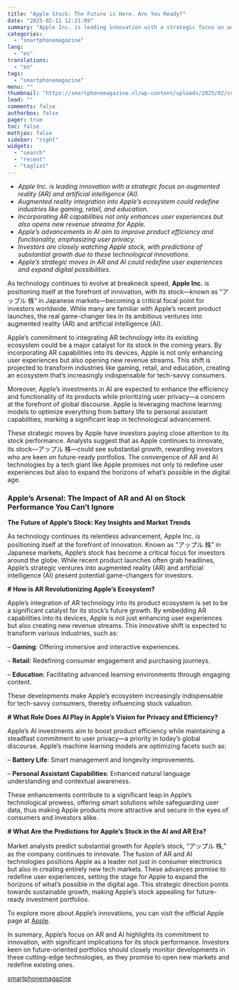 ```yaml
---
title: "Apple Stock: The Future is Here. Are You Ready?"
date: "2025-02-11 12:21:09"
summary: "Apple Inc. is leading innovation with a strategic focus on augmented reality (AR) and artificial intelligence (AI).Augmented reality integration into Apple’s ecosystem could redefine industries like gaming, retail, and education.Incorporating AR capabilities not only enhances user experiences but also opens new revenue streams for Apple.Apple’s advancements in AI aim to..."
categories:
  - "smartphonemagazine"
lang:
  - "en"
translations:
  - "en"
tags:
  - "smartphonemagazine"
menu: ""
thumbnail: "https://smartphonemagazine.nl/wp-content/uploads/2025/02/compressed_img-MMr8GrUcwI8N4A19bcT8ygrB-480x384.png"
lead: ""
comments: false
authorbox: false
pager: true
toc: false
mathjax: false
sidebar: "right"
widgets:
  - "search"
  - "recent"
  - "taglist"
---
```


* *Apple Inc. is leading innovation with a strategic focus on augmented reality (AR) and artificial intelligence (AI).*
* *Augmented reality integration into Apple’s ecosystem could redefine industries like gaming, retail, and education.*
* *Incorporating AR capabilities not only enhances user experiences but also opens new revenue streams for Apple.*
* *Apple’s advancements in AI aim to improve product efficiency and functionality, emphasizing user privacy.*
* *Investors are closely watching Apple stock, with predictions of substantial growth due to these technological innovations.*
* *Apple’s strategic moves in AR and AI could redefine user experiences and expand digital possibilities.*

As technology continues to evolve at breakneck speed, **Apple Inc.** is positioning itself at the forefront of innovation, with its stock—known as “アップル 株” in Japanese markets—becoming a critical focal point for investors worldwide. While many are familiar with Apple’s recent product launches, the real game-changer lies in its ambitious ventures into augmented reality (AR) and artificial intelligence (AI).

Apple’s commitment to integrating AR technology into its existing ecosystem could be a major catalyst for its stock in the coming years. By incorporating AR capabilities into its devices, Apple is not only enhancing user experiences but also opening new revenue streams. This shift is projected to transform industries like gaming, retail, and education, creating an ecosystem that’s increasingly indispensable for tech-savvy consumers.

Moreover, Apple’s investments in AI are expected to enhance the efficiency and functionality of its products while prioritizing user privacy—a concern at the forefront of global discourse. Apple is leveraging machine learning models to optimize everything from battery life to personal assistant capabilities, marking a significant leap in technological advancement.

These strategic moves by Apple have investors paying close attention to its stock performance. Analysts suggest that as Apple continues to innovate, its stock—アップル 株—could see substantial growth, rewarding investors who are keen on future-ready portfolios. The convergence of AR and AI technologies by a tech giant like Apple promises not only to redefine user experiences but also to expand the horizons of what’s possible in the digital age.

### Apple’s Arsenal: The Impact of AR and AI on Stock Performance You Can’t Ignore

**The Future of Apple’s Stock: Key Insights and Market Trends**

As technology continues its relentless advancement, Apple Inc. is positioning itself at the forefront of innovation. Known as “アップル 株” in Japanese markets, Apple’s stock has become a critical focus for investors around the globe. While recent product launches often grab headlines, Apple’s strategic ventures into augmented reality (AR) and artificial intelligence (AI) present potential game-changers for investors.

**# How is AR Revolutionizing Apple’s Ecosystem?**

Apple’s integration of AR technology into its product ecosystem is set to be a significant catalyst for its stock’s future growth. By embedding AR capabilities into its devices, Apple is not just enhancing user experiences but also creating new revenue streams. This innovative shift is expected to transform various industries, such as:

– **Gaming**: Offering immersive and interactive experiences.  

– **Retail**: Redefining consumer engagement and purchasing journeys.  

– **Education**: Facilitating advanced learning environments through engaging content.

These developments make Apple’s ecosystem increasingly indispensable for tech-savvy consumers, thereby influencing stock valuation.

**# What Role Does AI Play in Apple’s Vision for Privacy and Efficiency?**

Apple’s AI investments aim to boost product efficiency while maintaining a steadfast commitment to user privacy—a priority in today’s global discourse. Apple’s machine learning models are optimizing facets such as:

– **Battery Life**: Smart management and longevity improvements.  

– **Personal Assistant Capabilities**: Enhanced natural language understanding and contextual awareness.

These enhancements contribute to a significant leap in Apple’s technological prowess, offering smart solutions while safeguarding user data, thus making Apple products more attractive and secure in the eyes of consumers and investors alike.

**# What Are the Predictions for Apple’s Stock in the AI and AR Era?**

Market analysts predict substantial growth for Apple’s stock, “アップル 株,” as the company continues to innovate. The fusion of AR and AI technologies positions Apple as a leader not just in consumer electronics but also in creating entirely new tech markets. These advances promise to redefine user experiences, setting the stage for Apple to expand the horizons of what’s possible in the digital age. This strategic direction points towards sustainable growth, making Apple’s stock appealing for future-ready investment portfolios.

To explore more about Apple’s innovations, you can visit the official Apple page at [Apple](https://www.apple.com).

In summary, Apple’s focus on AR and AI highlights its commitment to innovation, with significant implications for its stock performance. Investors keen on future-oriented portfolios should closely monitor developments in these cutting-edge technologies, as they promise to open new markets and redefine existing ones.

[smartphonemagazine](https://smartphonemagazine.nl/en/2025/02/11/apple-stock-the-future-is-here-are-you-ready/)
